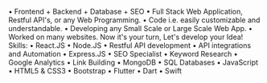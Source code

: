  •	Frontend + Backend + Database + SEO
•	Full Stack Web Application, Restful API's, or any Web Programming.
•	Code i.e. easily customizable and understandable.
•	Developing any Small Scale or Large Scale Web App.
•	Worked on many websites. Now it's your turn, Let's develop your Idea!
Skills:
•	React.JS
•	Node.JS
•	Restful API development
•	API integrations and Automation
•	Express.JS
•       SEO Specialist
•       Keyword Research
•       Google Analytics
•       Link Building
•	MongoDB
•	SQL Databases
•	JavaScript
•	HTML5 & CSS3
•	Bootstrap
•      Flutter
•	Dart
•       Swift


<!---
Anas7232/Anas7232 is a ✨ special ✨ repository because its `README.md` (this file) appears on your GitHub profile.
You can click the Preview link to take a look at your changes.
--->
